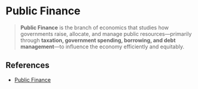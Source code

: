 # Public Finance

> **Public Finance** is the branch of economics that studies how governments raise, allocate, and manage public resources—primarily through **taxation, government spending, borrowing, and debt management**—to influence the economy efficiently and equitably.

## References

- [Public Finance](https://en.wikipedia.org/wiki/Public_finance)
